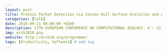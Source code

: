 ```yaml
---
layout: post
title: Protein Pocket Detection via Convex Hull Surface Evolution and Associated Reeb Graph
categories: [talk]
date: 2018-09-11 00:00:00 +0300
description: 17TH EUROPEAN CONFERENCE ON COMPUTATIONAL BIOLOGY, 8 – 12 September, 2018, Athens, Greece. Theme - Proteins, Code - PT22.
img: eccb2018.png
website: http://eccb18.org/programme/
tags: [Productivity, Software] # add tag
---
```

